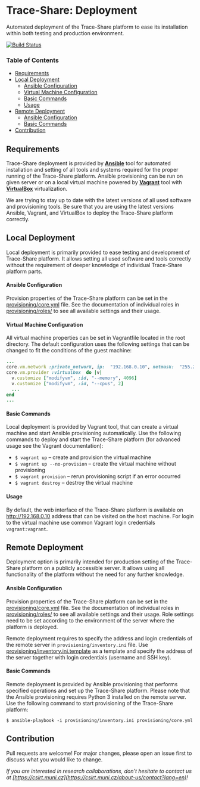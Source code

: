 
# Trace-Share: Deployment

Automated deployment of the Trace-Share platform to ease its installation within both testing and production environment.

[![Build Status](https://travis-ci.com/Trace-Share/Deployment.svg?branch=master)](https://travis-ci.com/Trace-Share/Deployment)

### Table of Contents

* [Requirements](#requirements)
* [Local Deployment](#local-deployment)
   + [Ansible Configuration](#ansible-configuration)
   + [Virtual  Machine Configuration](#virtual--machine-configuration)
   + [Basic Commands](#basic-commands)
   + [Usage](#usage)
* [Remote Deployment](#remote-deployment)
   + [Ansible Configuration](#ansible-configuration-1)
   + [Basic Commands](#basic-commands-1)
* [Contribution](#contribution)



## Requirements

Trace-Share deployment is provided by [**Ansible**](https://www.ansible.com/) tool for automated installation and setting of all tools and systems required for the proper running of the Trace-Share platform. Ansible provisioning can be run on given server or on a local virtual machine powered by [**Vagrant**](https://www.vagrantup.com/) tool with [**VirtualBox**](https://www.virtualbox.org/) virtualization.

We are trying to stay up to date with the latest versions of all used software and provisioning tools. Be sure that you are using the latest versions Ansible, Vagrant, and VirtualBox to deploy the Trace-Share platform correctly.



## Local Deployment

Local deployment is primarily provided to ease testing and development of Trace-Share platform. It allows setting all used software and tools correctly without the requirement of deeper knowledge of individual Trace-Share platform parts. 

#### Ansible Configuration

Provision properties of the Trace-Share platform can be set in the [provisioning/core.yml](/provisioning/core.yml) file. See the documentation of individual roles in [provisioning/roles/](/provisioning/roles/) to see all available settings and their usage.

#### Virtual  Machine Configuration

All virtual machine properties can be set in Vagrantfile located in the root directory.  The default configuration uses the following settings that can be changed to fit the conditions of the guest machine:

```ruby
...
core.vm.network :private_network, ip:  "192.168.0.10", netmask:  "255.255.255.0"
core.vm.provider :virtualbox  do |v|
  v.customize ["modifyvm", :id, "--memory", 4096]
  v.customize ["modifyvm", :id, "--cpus", 2]
  ...
end
...
```

#### Basic Commands

Local deployment is provided by Vagrant tool, that can create a virtual machine and start Ansible provisioning automatically. Use the following commands to deploy and start the Trace-Share platform (for advanced usage see the Vagrant documentation):
- `$ vagrant up` – create and provision the virtual machine
- `$ vagrant up --no-provision` – create the virtual machine without provisioning
- `$ vagrant provision` – rerun provisioning script if an error occurred
- `$ vagrant destroy` – destroy the virtual machine

#### Usage

By default, the web interface of the Trace-Share platform is available on http://192.168.0.10 address that can be visited on the host machine. For login to the virtual machine use common Vagrant login credentials `vagrant:vagrant`.



## Remote Deployment

Deployment option is primarily intended for production setting of the Trace-Share platform on a publicly accessible server. It allows using all functionality of the platform without the need for any further knowledge.

#### Ansible Configuration

Provision properties of the Trace-Share platform can be set in the [provisioning/core.yml](/provisioning/core.yml) file. See the documentation of individual roles in [provisioning/roles/](/provisioning/roles/) to see all available settings and their usage. Role settings need to be set according to the environment of the server where the platform is deployed.

Remote deployment requires to specify the address and login credentials of the remote server in `provisioning/inventory.ini` file. Use [provisioning/inventory.ini.template](/provisioning/inventory.ini.template) as a template and specify the address of the server together with login credentials (username and SSH key).

#### Basic Commands

Remote deployment is provided by Ansible provisioning that performs specified operations and set up the Trace-Share platform. Please note that the Ansible provisioning requires Python 3 installed on the remote server. Use the following command to start provisioning of the Trace-Share platform:

```console
$ ansible-playbook -i provisioning/inventory.ini provisioning/core.yml
```



## Contribution

Pull requests are welcome! For major changes, please open an issue first to discuss what you would like to change.

*If you are interested in research collaborations, don't hesitate to contact us at  [https://csirt.muni.cz](https://csirt.muni.cz/about-us/contact?lang=en)!*
